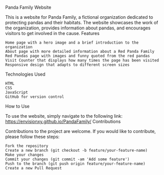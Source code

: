 Panda Family Website

This is a website for Panda Family, a fictional organization dedicated to protecting pandas and their habitats. The website showcases the work of the organization, provides information about pandas, and encourages visitors to get involved in the cause.
Features

    Home page with a hero image and a brief introduction to the organization
    About page with more detailed information about a Red Panda Family
    Red Pandas page with images and funny quoted from the red pandas
    Visit Counter that displays how many times the page has been visited
    Responsive design that adapts to different screen sizes

Technologies Used

    HTML
    CSS
    JavaScript
    GitHub for version control

How to Use

To use the website, simply navigate to the following link: https://envisionxy.github.io/PandaFamily/
Contributions

Contributions to the project are welcome. If you would like to contribute, please follow these steps:

    Fork the repository
    Create a new branch (git checkout -b feature/your-feature-name)
    Make your changes
    Commit your changes (git commit -am 'Add some feature')
    Push to the branch (git push origin feature/your-feature-name)
    Create a new Pull Request
